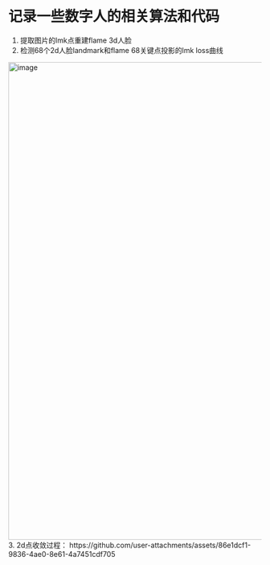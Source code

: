 # 记录一些数字人的相关算法和代码
1. 提取图片的lmk点重建flame 3d人脸
2. 检测68个2d人脸landmark和flame 68关键点投影的lmk loss曲线
<img width="2487" height="951" alt="image" src="https://github.com/user-attachments/assets/2fbd8871-e17f-420b-84fc-bc3d98216b25" />
3. 2d点收敛过程：
https://github.com/user-attachments/assets/86e1dcf1-9836-4ae0-8e61-4a7451cdf705

